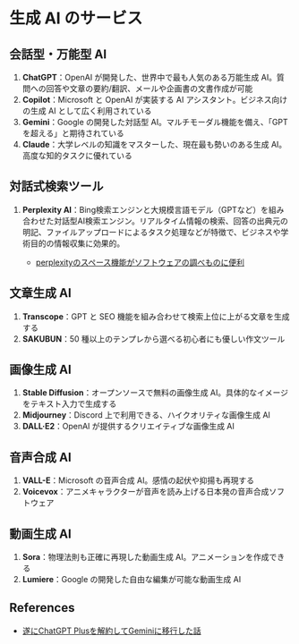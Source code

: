 # 生成 AI のサービス

## 会話型・万能型 AI

1. **ChatGPT**：OpenAI が開発した、世界中で最も人気のある万能生成 AI。質問への回答や文章の要約/翻訳、メールや企画書の文書作成が可能
2. **Copilot**：Microsoft と OpenAI が実装する AI アシスタント。ビジネス向けの生成 AI として広く利用されている
3. **Gemini**：Google の開発した対話型 AI。マルチモーダル機能を備え、「GPT を超える」と期待されている
4. **Claude**：大学レベルの知識をマスターした、現在最も勢いのある生成 AI。高度な知的タスクに優れている

## 対話式検索ツール

1. **Perplexity AI**：Bing検索エンジンと大規模言語モデル（GPTなど）を組み合わせた対話型AI検索エンジン。リアルタイム情報の検索、回答の出典元の明記、ファイルアップロードによるタスク処理などが特徴で、ビジネスや学術目的の情報収集に効果的。

   - [perplexityのスペース機能がソフトウェアの調べものに便利](https://mrwk.hateblo.jp/entry/2025/01/03/081055)

## 文章生成 AI

1. **Transcope**：GPT と SEO 機能を組み合わせて検索上位に上がる文章を生成する
2. **SAKUBUN**：50 種以上のテンプレから選べる初心者にも優しい作文ツール

## 画像生成 AI

1. **Stable Diffusion**：オープンソースで無料の画像生成 AI。具体的なイメージをテキスト入力で生成する
2. **Midjourney**：Discord 上で利用できる、ハイクオリティな画像生成 AI
3. **DALL·E2**：OpenAI が提供するクリエイティブな画像生成 AI

## 音声合成 AI

1. **VALL-E**：Microsoft の音声合成 AI。感情の起伏や抑揚も再現する
2. **Voicevox**：アニメキャラクターが音声を読み上げる日本発の音声合成ソフトウェア

## 動画生成 AI

1. **Sora**：物理法則も正確に再現した動画生成 AI。アニメーションを作成できる
2. **Lumiere**：Google の開発した自由な編集が可能な動画生成 AI

## References

- [遂にChatGPT Plusを解約してGeminiに移行した話](https://zenn.dev/zuzuzu/articles/gemini_vs_chatgpt)
